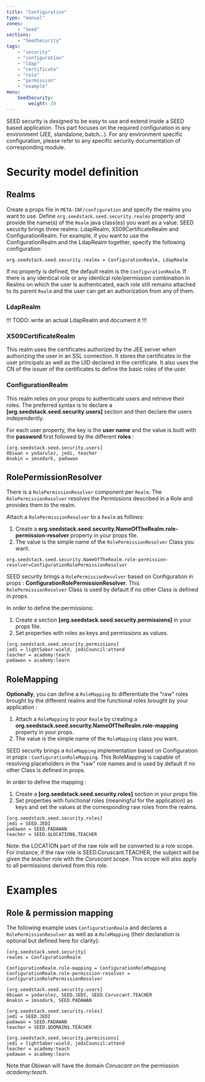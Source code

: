 ```yaml
---
title: "Configuration"
type: "manual"
zones:
    - "Seed"
sections:
    - "SeedSecurity"
tags:
    - "security"
    - "configuration"
    - "ldap"
    - "certificate"
    - "role"
    - "permission"
    - "example"
menu:
    SeedSecurity:
        weight: 20
---
```


SEED security is designed to be easy to use and extend inside a SEED based application. This part focuses on the required
configuration in any environment (JEE, standalone, batch...). For any environment specific configuration, please refer to any specific security documentation of corresponding module.

# Security model definition

## Realms

Create a props file in `META-INF/configuration` and specify the realms you want to use. Define `org.seedstack.seed.security.realms` 
property and provide the name(s) of the `Realm` java class(es) you want as a value. SEED security brings three realms:
LdapRealm, X509CertificateRealm and ConfigurationRealm. For example, if you want to use the ConfigurationRealm and the
LdapRealm together, specify the following configuration:

	org.seedstack.seed.security.realms = ConfigurationRealm, LdapRealm

If no property is defined, the default realm is the `ConfigurationRealm`. If there is any identical role or any identical role/permission combination 
in Realms on which the user is authenticated, each role still remains attached to its parent `Realm` and the user can get an authorization from any of them.

### LdapRealm

!!! TODO: write an actual LdapRealm and document it !!!

### X509CertificateRealm

This realm uses the certificates authorized by the JEE server when authorizing the user in an SSL connection. It stores the certificates in the user principals as well as the UID declared in the certificate. It also uses the CN of the issuer of the certificates to define the basic roles of the user.

### ConfigurationRealm

This realm relies on your props to authenticate users and retrieve their roles. The preferred syntax is to declare a **[org.seedstack.seed.security.users]** 
section and then declare the users independently. 

For each user property, the key is the **user name** and the value is built with the **password** first followed by the different **roles** :

	[org.seedstack.seed.security.users]
	Obiwan = yodarulez, jedi, teacher
	Anakin = imsodark, padawan

## RolePermissionResolver

There is a `RolePermissionResolver` component per `Realm`. The `RolePermissionResolver` resolves the Permissions described in a Role and provides them to the realm.

Attach a `RolePermissionResolver` to a `Realm` as follows:

1. Create a **org.seedstack.seed.security.NameOfTheRealm.role-permission-resolver** property in your props file.
2. The value is the simple name of the `RolePermissionResolver` Class you want.

```
org.seedstack.seed.security.NameOfTheRealm.role-permission-resolver=ConfigurationRolePermissionResolver
```

SEED security brings a `RolePermissionResolver` based on Configuration in props :
**ConfigurationRolePermissionResolver**. 
This `RolePermissionResolver` Class is used by default if no other Class is defined in props.

In order to define the permissions:

1. Create a section **[org.seedstack.seed.security.permissions]** in your props file. 
2. Set properties with roles as keys and permissions as values.

```
[org.seedstack.seed.security.permissions]
jedi = lightSaber:wield, jediCouncil:attend
teacher = academy:teach
padawan = academy:learn
```

## RoleMapping

**Optionally**, you can define a `RoleMapping` to differentiate the "raw" roles brought by the different realms and the
functional roles brought by your application :

1. Attach a `RoleMapping` to your `Realm` by creating a **org.seedstack.seed.security.NameOfTheRealm.role-mapping** property in your props. 
2. The value is the simple name of the `RoleMapping` class you want.

SEED security brings a `RoleMapping` implementation based on Configuration in props : `ConfigurationRoleMapping`. 
This RoleMapping is capable of resolving placeholders in the "raw" role names and is used by default if no other Class is defined in props.

In order to define the mapping :

1. Create a **[org.seedstack.seed.security.roles]** section in your props file. 
2. Set properties with functional roles (meaningful for the application) as keys and set the values at the corresponding raw roles from the realms.

```
[org.seedstack.seed.security.roles]
jedi = SEED.JEDI
padawan = SEED.PADAWAN
teacher = SEED.$LOCATION$.TEACHER
```

Note: the LOCATION part of the raw role will be converted to a role scope. For instance, if the raw role is SEED.Coruscant.TEACHER,
the subject will be given the *teacher* role with the *Coruscant* scope. This scope will also apply to all permissions
derived from this role.

# Examples

## Role & permission mapping

The following example uses `ConfigurationRealm` and declares a `RolePermissionResolver` as well as a `RoleMapping`
(their declaration is optional but defined here for clarity):

	[org.seedstack.seed.security]
	realms = ConfigurationRealm
	
	ConfigurationRealm.role-mapping = ConfigurationRoleMapping
	ConfigurationRealm.role-permission-resolver = ConfigurationRolePermissionResolver
	
	[org.seedstack.seed.security.users]
	Obiwan = yodarulez, SEED.JEDI, SEED.Coruscant.TEACHER
	Anakin = imsodark, SEED.PADAWAN
	
	[org.seedstack.seed.security.roles]
	jedi = SEED.JEDI
	padawan = SEED.PADAWAN
	teacher = SEED.$DOMAIN$.TEACHER
	
	[org.seedstack.seed.security.permissions]
	jedi = lightSaber:wield, jediCouncil:attend
	teacher = academy:teach
	padawan = academy:learn

Note that Obiwan will have the domain *Coruscant* on the permission *academy:teach*.
